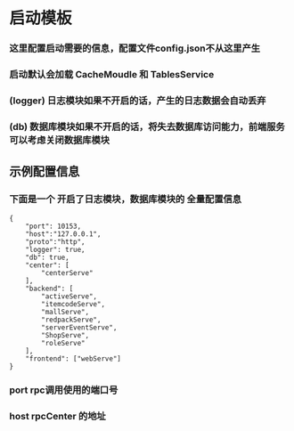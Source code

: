# 启动模板
### 这里配置启动需要的信息，配置文件config.json不从这里产生
### 启动默认会加载 CacheMoudle 和 TablesService
### (logger) 日志模块如果不开启的话，产生的日志数据会自动丢弃 
### (db) 数据库模块如果不开启的话，将失去数据库访问能力，前端服务可以考虑关闭数据库模块

## 示例配置信息
### 下面是一个 开启了日志模块，数据库模块的 全量配置信息
```
{
    "port": 10153,
    "host":"127.0.0.1",
    "proto":"http",
    "logger": true,
    "db": true,
    "center": [
        "centerServe"
    ],
    "backend": [
        "activeServe",
        "itemcodeServe",
        "mallServe",
        "redpackServe",
        "serverEventServe",
        "ShopServe",
        "roleServe"
    ],
    "frontend": ["webServe"]
}
```
### port rpc调用使用的端口号
### host rpcCenter 的地址